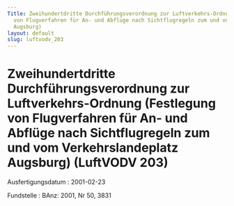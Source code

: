 ```yaml
---
Title: Zweihundertdritte Durchführungsverordnung zur Luftverkehrs-Ordnung (Festlegung
  von Flugverfahren für An- und Abflüge nach Sichtflugregeln zum und vom Verkehrslandeplatz
  Augsburg)
layout: default
slug: luftvodv_203
---
```


# Zweihundertdritte Durchführungsverordnung zur Luftverkehrs-Ordnung (Festlegung von Flugverfahren für An- und Abflüge nach Sichtflugregeln zum und vom Verkehrslandeplatz Augsburg) (LuftVODV 203)

Ausfertigungsdatum
:   2001-02-23

Fundstelle
:   BAnz: 2001, Nr 50, 3831

